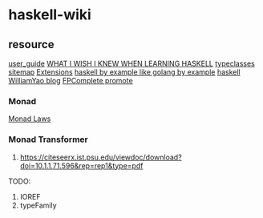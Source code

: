 # haskell-wiki

## resource

[user_guide](https://ghc.gitlab.haskell.org/ghc/doc/users_guide/index.html)
[WHAT I WISH I KNEW WHEN LEARNING HASKELL](https://smunix.github.io/dev.stephendiehl.com/hask/index.html)
[typeclasses sitemap](https://typeclasses.com/sitemap)
[Extensions](https://typeclasses.com/ghc/extensions)
[haskell by example like golang by example](https://lotz84.github.io/haskellbyexample/)
[haskell](https://lotz84.github.io/haskell/)
[WilliamYao blog](https://williamyaoh.com/)
[FPComplete promote](https://www.fpcomplete.com/haskell/promote/)

### Monad

[Monad Laws](http://wiki.haskell.org/Monad_laws)

### Monad Transformer

1. https://citeseerx.ist.psu.edu/viewdoc/download?doi=10.1.1.71.596&rep=rep1&type=pdf


TODO:

1. IOREF
2. typeFamily
